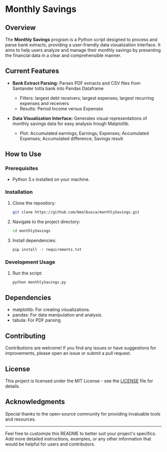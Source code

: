 # Monthly Savings

## Overview

The **Monthly Savings** program is a Python script designed to process and parse bank extracts, providing a user-friendly data visualization interface. It aims to help users analyze and manage their monthly savings by presenting the financial data in a clear and comprehensible manner.

## Current Features

- **Bank Extract Parsing:** Parses PDF extracts and CSV files from Santander totta bank into Pandas Dataframe
   - Filters: largest debt receivers; largest expenses; largest recurring expenses and receivers
   - Results: Period Income versus Expenses
  
- **Data Visualization Interface:** Generates visual representations of monthly savings data for easy analysis trough Matplotlib.
   - Plot: Accumulated earnings; Earnings; Expenses; Accumulated Expenses; Accumulated difference; Savings result


## How to Use

### Prerequisites

- Python 3.x installed on your machine.

### Installation

1. Clone the repository:

   ```bash
   git clone https://github.com/bmalbusca/monthlySavings.git
   ```

2. Navigate to the project directory:

   ```bash
   cd monthlySavings
   ```

3. Install dependencies:

   ```bash
   pip install -r requirements.txt
   ```

### Development Usage

1. Run the script:

   ```bash
   python monthlySavings.py
   ```

## Dependencies

- matplotlib: For creating visualizations.
- pandas: For data manipulation and analysis.
- tabula: For PDF parsing

## Contributing

Contributions are welcome! If you find any issues or have suggestions for improvements, please open an issue or submit a pull request.

## License

This project is licensed under the MIT License - see the [LICENSE](LICENSE) file for details.

## Acknowledgments

Special thanks to the open-source community for providing invaluable tools and resources.

---

Feel free to customize this README to better suit your project's specifics. Add more detailed instructions, examples, or any other information that would be helpful for users and contributors.